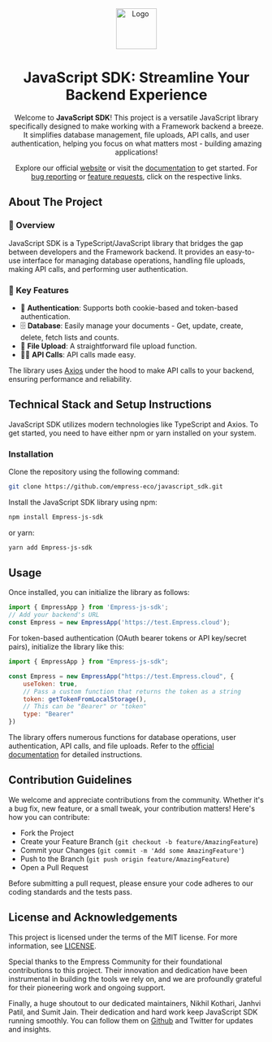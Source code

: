 
<div align="center">

<img src="https://grow.empress.eco/uploads/default/original/2X/1/1f1e1044d3864269d2a613577edb9763890422ab.png" alt="Logo" width="80" height="80">

# JavaScript SDK: Streamline Your Backend Experience


Welcome to **JavaScript SDK**! This project is a versatile JavaScript library specifically designed to make working with a Framework backend a breeze. It simplifies database management, file uploads, API calls, and user authentication, helping you focus on what matters most - building amazing applications!

Explore our official [website](https://empress.eco/) or visit the [documentation](https://grow.empress.eco/) to get started. For [bug reporting](https://github.com/empress-eco/javascript_sdk/issues) or [feature requests](https://github.com/empress-eco/javascript_sdk/issues), click on the respective links.

</div>



## About The Project

### 📖 Overview

JavaScript SDK is a TypeScript/JavaScript library that bridges the gap between developers and the Framework backend. It provides an easy-to-use interface for managing database operations, handling file uploads, making API calls, and performing user authentication.

### 🌟 Key Features

- 🔐 **Authentication**: Supports both cookie-based and token-based authentication.
- 🗄 **Database**: Easily manage your documents - Get, update, create, delete, fetch lists and counts.
- 📄 **File Upload**: A straightforward file upload function.
- 🤙🏻 **API Calls**: API calls made easy.

The library uses [Axios](https://axios-http.com) under the hood to make API calls to your backend, ensuring performance and reliability.

## Technical Stack and Setup Instructions

JavaScript SDK utilizes modern technologies like TypeScript and Axios. To get started, you need to have either npm or yarn installed on your system. 

### Installation

Clone the repository using the following command:

```bash
git clone https://github.com/empress-eco/javascript_sdk.git
```

Install the JavaScript SDK library using npm:

```bash
npm install Empress-js-sdk
```

or yarn:

```bash
yarn add Empress-js-sdk
```

## Usage

Once installed, you can initialize the library as follows:

```js
import { EmpressApp } from 'Empress-js-sdk';
// Add your backend's URL
const Empress = new EmpressApp('https://test.Empress.cloud');
```

For token-based authentication (OAuth bearer tokens or API key/secret pairs), initialize the library like this:

```js
import { EmpressApp } from "Empress-js-sdk";

const Empress = new EmpressApp("https://test.Empress.cloud", {
    useToken: true,
    // Pass a custom function that returns the token as a string
    token: getTokenFromLocalStorage(),
    // This can be "Bearer" or "token"
    type: "Bearer"
})
```

The library offers numerous functions for database operations, user authentication, API calls, and file uploads. Refer to the [official documentation](https://grow.empress.eco/) for detailed instructions.

## Contribution Guidelines

We welcome and appreciate contributions from the community. Whether it's a bug fix, new feature, or a small tweak, your contribution matters! Here's how you can contribute:

- Fork the Project
- Create your Feature Branch (`git checkout -b feature/AmazingFeature`)
- Commit your Changes (`git commit -m 'Add some AmazingFeature'`)
- Push to the Branch (`git push origin feature/AmazingFeature`)
- Open a Pull Request

Before submitting a pull request, please ensure your code adheres to our coding standards and the tests pass.

## License and Acknowledgements

This project is licensed under the terms of the MIT license. For more information, see [LICENSE](./LICENSE).

Special thanks to the Empress Community for their foundational contributions to this project. Their innovation and dedication have been instrumental in building the tools we rely on, and we are profoundly grateful for their pioneering work and ongoing support.

Finally, a huge shoutout to our dedicated maintainers, Nikhil Kothari, Janhvi Patil, and Sumit Jain. Their dedication and hard work keep JavaScript SDK running smoothly. You can follow them on [Github](https://github.com/empress-eco/) and Twitter for updates and insights.